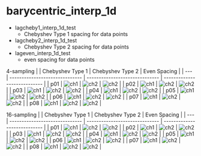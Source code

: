 # barycentric_interp_1d

- lagcheby1_interp_1d_test
  - Chebyshev Type 1 spacing for data points
- lagcheby2_interp_1d_test
  - Chebyshev Type 2 spacing for data points
- lageven_interp_1d_test
  - even spacing for data points

4-sampling
|     | Chebyshev Type 1               | Chebyshev Type 2               | Even Spacing                 |
| --- | ------------------------------ | ------------------------------ | ---------------------------- |
| p01 | ![ch1](./p01_lagcheby1_04.png) | ![ch2](./p01_lagcheby2_04.png) | ![ch2](./p01_lageven_04.png) |
| p02 | ![ch1](./p02_lagcheby1_04.png) | ![ch2](./p02_lagcheby2_04.png) | ![ch2](./p02_lageven_04.png) |
| p03 | ![ch1](./p03_lagcheby1_04.png) | ![ch2](./p03_lagcheby2_04.png) | ![ch2](./p03_lageven_04.png) |
| p04 | ![ch1](./p04_lagcheby1_04.png) | ![ch2](./p04_lagcheby2_04.png) | ![ch2](./p04_lageven_04.png) |
| p05 | ![ch1](./p05_lagcheby1_04.png) | ![ch2](./p05_lagcheby2_04.png) | ![ch2](./p05_lageven_04.png) |
| p06 | ![ch1](./p06_lagcheby1_04.png) | ![ch2](./p06_lagcheby2_04.png) | ![ch2](./p06_lageven_04.png) |
| p07 | ![ch1](./p07_lagcheby1_04.png) | ![ch2](./p07_lagcheby2_04.png) | ![ch2](./p07_lageven_04.png) |
| p08 | ![ch1](./p08_lagcheby1_04.png) | ![ch2](./p08_lagcheby2_04.png) | ![ch2](./p08_lageven_04.png) |

16-sampling
|     | Chebyshev Type 1               | Chebyshev Type 2               | Even Spacing                 |
| --- | ------------------------------ | ------------------------------ | ---------------------------- |
| p01 | ![ch1](./p01_lagcheby1_16.png) | ![ch2](./p01_lagcheby2_16.png) | ![ch2](./p01_lageven_16.png) |
| p02 | ![ch1](./p02_lagcheby1_16.png) | ![ch2](./p02_lagcheby2_16.png) | ![ch2](./p02_lageven_16.png) |
| p03 | ![ch1](./p03_lagcheby1_16.png) | ![ch2](./p03_lagcheby2_16.png) | ![ch2](./p03_lageven_16.png) |
| p04 | ![ch1](./p04_lagcheby1_16.png) | ![ch2](./p04_lagcheby2_16.png) | ![ch2](./p04_lageven_16.png) |
| p05 | ![ch1](./p05_lagcheby1_16.png) | ![ch2](./p05_lagcheby2_16.png) | ![ch2](./p05_lageven_16.png) |
| p06 | ![ch1](./p06_lagcheby1_16.png) | ![ch2](./p06_lagcheby2_16.png) | ![ch2](./p06_lageven_16.png) |
| p07 | ![ch1](./p07_lagcheby1_16.png) | ![ch2](./p07_lagcheby2_16.png) | ![ch2](./p07_lageven_16.png) |
| p08 | ![ch1](./p08_lagcheby1_16.png) | ![ch2](./p08_lagcheby2_16.png) | ![ch2](./p08_lageven_16.png) |
